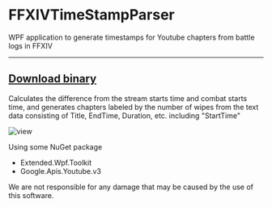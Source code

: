 # FFXIVTimeStampParser
WPF application to generate timestamps for Youtube chapters from battle logs in FFXIV
___
[Download binary](https://github.com/Ranats/FFXIVTimeStampParser/releases)
--
Calculates the difference from the stream starts time and combat starts time, and generates chapters labeled by the number of wipes from the text data consisting of Title, EndTime, Duration, etc. including "StartTime"

![view](https://user-images.githubusercontent.com/9674834/132994358-8108fa2c-0c78-48ff-aa55-0719d8095ece.gif)

Using some NuGet package
- Extended.Wpf.Toolkit
- Google.Apis.Youtube.v3

We are not responsible for any damage that may be caused by the use of this software.
